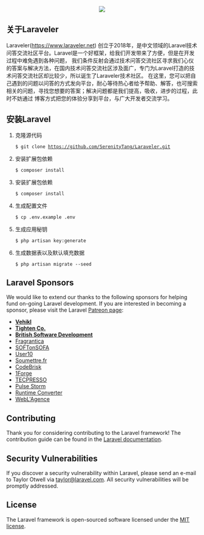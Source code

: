 <p align="center"><img src="https://www.laraveler.net/imgs/logo.png"></p>

## 关于Laraveler

Laraveler(https://www.laraveler.net) 创立于2018年，是中文领域的Laravel技术问答交流社区平台。Laravel是一个好框架，给我们开发带来了方便，但是在开发过程中难免遇到各种问题， 我们条件反射会通过技术问答交流社区寻求我们心仪的答案与解决方法，在国内技术问答交流社区涉及面广，专门为Laravel打造的技术问答交流社区却比较少，所以诞生了Laraveler技术社区。 在这里，您可以把自己遇到的问题以问答的方式发向平台，耐心等待热心者给予帮助、解答，也可搜索相关的问题，寻找您想要的答案；解决问题都是我们提高，吸收，进步的过程，此时不妨通过 博客方式把您的体验分享到平台，与广大开发者交流学习。

## 安装Laravel

1. 克隆源代码

    <code>$ git clone https://github.com/SerenityTang/Laraveler.git</code>

2. 安装扩展包依赖

    <code>$ composer install</code>

3. 安装扩展包依赖

    <code>$ composer install</code>

4. 生成配置文件

    <code>$ cp .env.example .env</code>

5. 生成应用秘钥

    <code>$ php artisan key:generate</code>

6. 生成数据表以及默认填充数据

    <code>$ php artisan migrate --seed</code>

## Laravel Sponsors

We would like to extend our thanks to the following sponsors for helping fund on-going Laravel development. If you are interested in becoming a sponsor, please visit the Laravel [Patreon page](https://patreon.com/taylorotwell):

- **[Vehikl](https://vehikl.com/)**
- **[Tighten Co.](https://tighten.co)**
- **[British Software Development](https://www.britishsoftware.co)**
- [Fragrantica](https://www.fragrantica.com)
- [SOFTonSOFA](https://softonsofa.com/)
- [User10](https://user10.com)
- [Soumettre.fr](https://soumettre.fr/)
- [CodeBrisk](https://codebrisk.com)
- [1Forge](https://1forge.com)
- [TECPRESSO](https://tecpresso.co.jp/)
- [Pulse Storm](http://www.pulsestorm.net/)
- [Runtime Converter](http://runtimeconverter.com/)
- [WebL'Agence](https://weblagence.com/)

## Contributing

Thank you for considering contributing to the Laravel framework! The contribution guide can be found in the [Laravel documentation](https://laravel.com/docs/contributions).

## Security Vulnerabilities

If you discover a security vulnerability within Laravel, please send an e-mail to Taylor Otwell via [taylor@laravel.com](mailto:taylor@laravel.com). All security vulnerabilities will be promptly addressed.

## License

The Laravel framework is open-sourced software licensed under the [MIT license](https://opensource.org/licenses/MIT).
